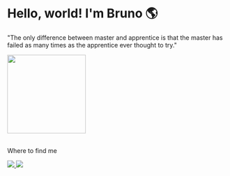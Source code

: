 # Hello, world! I'm Bruno 🌎

"The only difference between master and apprentice is that the master has failed as many times as the apprentice ever thought to try."
<br/>

<div align="left">
  <a href="https://github.com/brunoan99/brunoan99">
    <img height="180em" src="https://github-readme-stats.vercel.app/api/top-langs/?username=brunoan99&layout=compact&theme=dracula" />
  </a>
</div>
<br/>

<div>
  <p>Where to find me</p>
  <a href="brunoan99@gmail.com"> 
    <img src="https://img.shields.io/badge/Gmail-D14836?style=for-the-badge&logo=gmail&logoColor=white" />
  </a>
  <a href="https://www.linkedin.com/in/brunoandradedev/"> 
    <img src="https://img.shields.io/badge/LinkedIn-0077B5?style=for-the-badge&logo=linkedin&logoColor=white"/>
  </a>
</div>
<br/>
